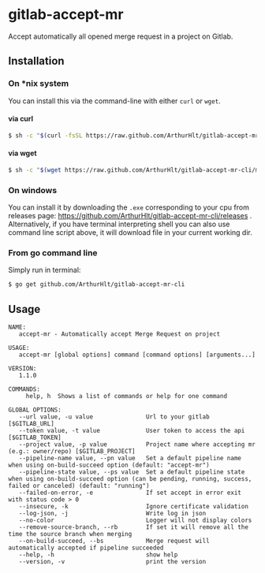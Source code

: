 # gitlab-accept-mr

Accept automatically all opened merge request in a project on Gitlab.

## Installation

### On *nix system

You can install this via the command-line with either `curl` or `wget`.

#### via curl

```bash
$ sh -c "$(curl -fsSL https://raw.github.com/ArthurHlt/gitlab-accept-mr-cli/master/bin/install.sh)"
```

#### via wget

```bash
$ sh -c "$(wget https://raw.github.com/ArthurHlt/gitlab-accept-mr-cli/master/bin/install.sh -O -)"
```

### On windows

You can install it by downloading the `.exe` corresponding to your cpu from releases page: https://github.com/ArthurHlt/gitlab-accept-mr-cli/releases .
Alternatively, if you have terminal interpreting shell you can also use command line script above, it will download file in your current working dir.

### From go command line

Simply run in terminal:

```bash
$ go get github.com/ArthurHlt/gitlab-accept-mr-cli
```

## Usage

```
NAME:
   accept-mr - Automatically accept Merge Request on project

USAGE:
   accept-mr [global options] command [command options] [arguments...]

VERSION:
   1.1.0

COMMANDS:
     help, h  Shows a list of commands or help for one command

GLOBAL OPTIONS:
   --url value, -u value               Url to your gitlab [$GITLAB_URL]
   --token value, -t value             User token to access the api [$GITLAB_TOKEN]
   --project value, -p value           Project name where accepting mr (e.g.: owner/repo) [$GITLAB_PROJECT]
   --pipeline-name value, --pn value   Set a default pipeline name when using on-build-succeed option (default: "accept-mr")
   --pipeline-state value, --ps value  Set a default pipeline state when using on-build-succeed option (can be pending, running, success, failed or canceled) (default: "running")
   --failed-on-error, -e               If set accept in error exit with status code > 0
   --insecure, -k                      Ignore certificate validation
   --log-json, -j                      Write log in json
   --no-color                          Logger will not display colors
   --remove-source-branch, --rb        If set it will remove all the time the source branch when merging
   --on-build-succeed, --bs            Merge request will automatically accepted if pipeline succeeded
   --help, -h                          show help
   --version, -v                       print the version
```
